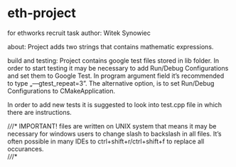 # eth-project
for ethworks recruit task
author: Witek Synowiec

about: Project adds two strings that contains mathematic expressions. 

build and testing:
Project contains google test files stored in lib folder. 
In order to start testing it may be necessary to add Run/Debug Configurations and set them to Google Test. In program argument field it’s recommended to type „—gtest_repeat=3”. The alternative option, is to set Run/Debug Configurations to CMakeApplication.

In order to add new tests it is suggested to look into test.cpp file in which there are instructions.

/*/*/*
IMPORTANT! files are written on UNIX system that means it may be necessary for windows users to change slash to backslash in all files. It’s often possible in many IDEs to ctrl+shift+r/ctrl+shift+f to replace all occurances.  
/*/*/*
